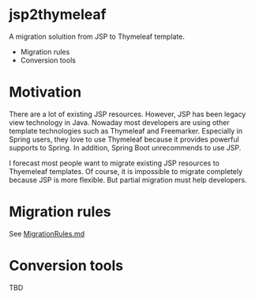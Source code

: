 # jsp2thymeleaf

A migration soluition from JSP to Thymeleaf template.
* Migration rules
* Conversion tools

# Motivation

There are a lot of existing JSP resources. However, JSP has been legacy view technology in Java.
Nowaday most developers are using other template technologies such as Thymeleaf and Freemarker.
Especially in Spring users, they love to use Thymeleaf because it provides powerful supports to Spring.
In addition, Spring Boot unrecommends to use JSP.

I forecast most people want to migrate existing JSP resources to Thyemeleaf templates.
Of course, it is impossible to migrate completely because JSP is more flexible.
But partial migration must help developers.

# Migration rules

See [MigrationRules.md](MigrationRules.md)

# Conversion tools

TBD
